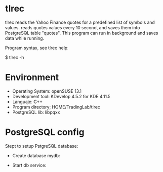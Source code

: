 # tlrec
tlrec reads the Yahoo Finance quotes for a predefined list of symbols and values.
reads quotes values every 10 second, and saves them into PostgreSQL table "quotes".
This program can run in background and saves data while running.

Program syntax, see tlrec help:

  $ tlrec -h


# Environment

* Operating System: openSUSE 13.1
* Development tool: KDevelop 4.5.2 for KDE 4.11.5
* Languaje: C++
* Program directory; HOME/TradingLab/tlrec
* PostgreSQL lib: libpqxx

# PostgreSQL config

Stept to setup PstgreSQL database:

* Create database mydb: 

* Start db service: 